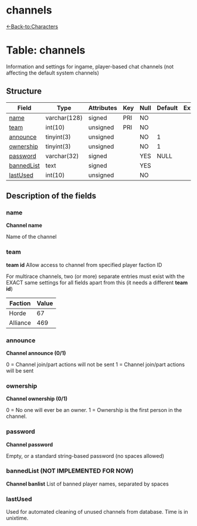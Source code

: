 # channels

[<-Back-to:Characters](database-characters.md)

# Table: channels

Information and settings for ingame, player-based chat channels (not affecting the default system channels)

## Structure

| Field           | Type         | Attributes | Key | Null | Default | Extra | Comment |
|-----------------|--------------|------------|-----|------|---------|-------|---------|
| [name][1]       | varchar(128) | signed     | PRI | NO   |         |       |         |
| [team][2]       | int(10)      | unsigned   | PRI | NO   |         |       |         |
| [announce][3]   | tinyint(3)   | unsigned   |     | NO   | 1       |       |         |
| [ownership][4]  | tinyint(3)   | unsigned   |     | NO   | 1       |       |         |
| [password][5]   | varchar(32)  | signed     |     | YES  | NULL    |       |         |
| [bannedList][6] | text         | signed     |     | YES  |         |       |         |
| [lastUsed][7]   | int(10)      | unsigned   |     | NO   |         |       |         |

[1]: #name
[2]: #team
[3]: #announce
[4]: #ownership
[5]: #password
[6]: #bannedlist
[7]: #lastused

## Description of the fields

### name

**Channel name**

Name of the channel

### team

**team id** Allow access to channel from specified player faction ID

For multirace channels, two (or more) separate entries must exist with the EXACT same settings for all fields apart from this (it needs a different **team id**)

| Faction  | Value |
|----------|-------|
| Horde    | 67    |
| Alliance | 469   |

### announce

**Channel announce (0/1)**

0 = Channel join/part actions will not be sent
1 = Channel join/part actions will be sent

### ownership

**Channel ownership (0/1)**

0 = No one will ever be an owner.
1 = Ownership is the first person in the channel.

### password

**Channel password**

Empty, or a standard string-based password (no spaces allowed)

### bannedList (NOT IMPLEMENTED FOR NOW)

**Channel banlist**
List of banned player names, separated by spaces

### lastUsed

Used for automated cleaning of unused channels from database. Time is in unixtime.
